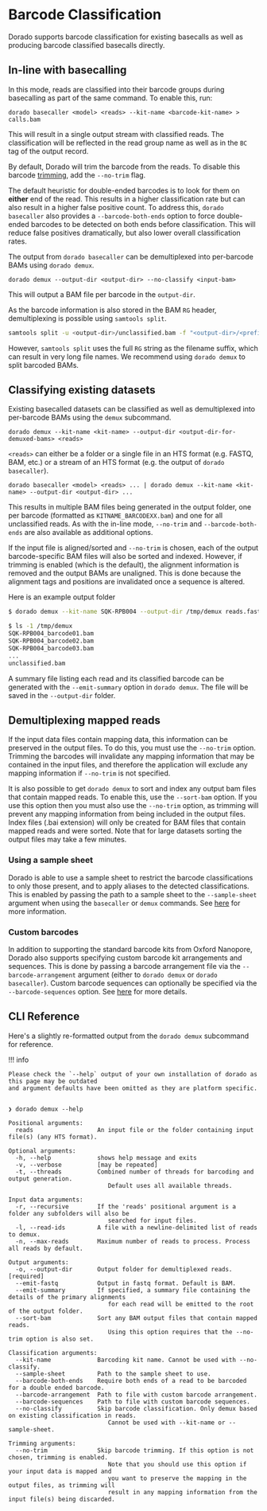 # Barcode Classification

Dorado supports barcode classification for existing basecalls as well as producing barcode classified
basecalls directly.

## In-line with basecalling

In this mode, reads are classified into their barcode groups during basecalling as part of
the same command. To enable this, run:

```dorado
dorado basecaller <model> <reads> --kit-name <barcode-kit-name> > calls.bam
```

This will result in a single output stream with classified reads. The classification will be
reflected in the read group name as well as in the `BC` tag of the output record.

By default, Dorado will trim the barcode from the reads.
To disable this barcode [trimming]({{find("read_trimming")}}), add the `--no-trim` flag.

The default heuristic for double-ended barcodes is to look for them on **either** end of the read.
This results in a higher classification rate but can also result in a higher false positive count.
To address this, `dorado basecaller` also provides a `--barcode-both-ends` option to force
double-ended barcodes to be detected on both ends before classification.
This will reduce false positives dramatically, but also lower overall classification rates.

The output from `dorado basecaller` can be demultiplexed into per-barcode BAMs using `dorado demux`.

```dorado
dorado demux --output-dir <output-dir> --no-classify <input-bam>
```

This will output a BAM file per barcode in the `output-dir`.

As the barcode information is also stored in the BAM `RG` header, demultiplexing is possible
using `samtools split`.

```bash
samtools split -u <output-dir>/unclassified.bam -f "<output-dir>/<prefix>_%!.bam" <input-bam>
```

However, `samtools split` uses the full `RG` string as the filename suffix, which can result in very long
file names. We recommend using `dorado demux` to split barcoded BAMs.

## Classifying existing datasets

Existing basecalled datasets can be classified as well as demultiplexed into per-barcode BAMs using
the `demux` subcommand.

```dorado
dorado demux --kit-name <kit-name> --output-dir <output-dir-for-demuxed-bams> <reads>
```

`<reads>` can either be a folder or a single file in an HTS format (e.g. FASTQ, BAM, etc.) or a
 stream of an HTS format (e.g. the output of `dorado basecaller`).

```dorado
dorado basecaller <model> <reads> ... | dorado demux --kit-name <kit-name> --output-dir <output-dir> ...
```

This results in multiple BAM files being generated in the output folder, one per barcode
(formatted as `KITNAME_BARCODEXX.bam`) and one for all unclassified reads.
As with the in-line mode, `--no-trim` and `--barcode-both-ends` are also available as additional options.

If the input file is aligned/sorted and `--no-trim` is chosen, each of the output barcode-specific
BAM files will also be sorted and indexed. However, if trimming is enabled (which is the default),
the alignment information is removed and the output BAMs are unaligned. This is done because the
alignment tags and positions are invalidated once a sequence is altered.

Here is an example output folder

```bash
$ dorado demux --kit-name SQK-RPB004 --output-dir /tmp/demux reads.fastq

$ ls -1 /tmp/demux
SQK-RPB004_barcode01.bam
SQK-RPB004_barcode02.bam
SQK-RPB004_barcode03.bam
...
unclassified.bam
```

A summary file listing each read and its classified barcode can be generated with the
`--emit-summary` option in `dorado demux`. The file will be saved in the `--output-dir` folder.

## Demultiplexing mapped reads

If the input data files contain mapping data, this information can be preserved in the output files.
To do this, you must use the `--no-trim` option. Trimming the barcodes will invalidate any mapping
information that may be contained in the input files, and therefore the application will exclude
any mapping information if `--no-trim` is not specified.

It is also possible to get `dorado demux` to sort and index any output bam files that contain
mapped reads. To enable this, use the `--sort-bam` option. If you use this option then you must
also use the `--no-trim` option, as trimming will prevent any mapping information from being
included in the output files. Index files (.bai extension) will only be created for BAM files
that contain mapped reads and were sorted. Note that for large datasets sorting the output
files may take a few minutes.

### Using a sample sheet

Dorado is able to use a sample sheet to restrict the barcode classifications to only those
present, and to apply aliases to the detected classifications. This is enabled by passing
the path to a sample sheet to the `--sample-sheet` argument when using the `basecaller` or
`demux` commands. See [here]({{find("sample_sheet")}}) for more information.

### Custom barcodes

In addition to supporting the standard barcode kits from Oxford Nanopore, Dorado also supports
specifying custom barcode kit arrangements and sequences. This is done by passing a barcode
arrangement file via the `--barcode-arrangement` argument (either to `dorado demux` or
`dorado basecaller`). Custom barcode sequences can optionally be specified via the
`--barcode-sequences` option. See [here]({{find("custom_barcode")}}) for more details.

## CLI Reference

Here's a slightly re-formatted output from the `dorado demux` subcommand for reference.

!!! info

    Please check the `--help` output of your own installation of dorado as this page may be outdated
    and argument defaults have been omitted as they are platform specific.

```text hl_lines="1"

❯ dorado demux --help

Positional arguments:
  reads                  An input file or the folder containing input file(s) (any HTS format).

Optional arguments:
  -h, --help             shows help message and exits
  -v, --verbose          [may be repeated]
  -t, --threads          Combined number of threads for barcoding and output generation.
                            Default uses all available threads.

Input data arguments:
  -r, --recursive        If the 'reads' positional argument is a folder any subfolders will also be
                            searched for input files.
  -l, --read-ids         A file with a newline-delimited list of reads to demux.
  -n, --max-reads        Maximum number of reads to process. Process all reads by default.

Output arguments:
  -o, --output-dir       Output folder for demultiplexed reads. [required]
  --emit-fastq           Output in fastq format. Default is BAM.
  --emit-summary         If specified, a summary file containing the details of the primary alignments
                            for each read will be emitted to the root of the output folder.
  --sort-bam             Sort any BAM output files that contain mapped reads.
                            Using this option requires that the --no-trim option is also set.

Classification arguments:
  --kit-name             Barcoding kit name. Cannot be used with --no-classify.
  --sample-sheet         Path to the sample sheet to use.
  --barcode-both-ends    Require both ends of a read to be barcoded for a double ended barcode.
  --barcode-arrangement  Path to file with custom barcode arrangement.
  --barcode-sequences    Path to file with custom barcode sequences.
  --no-classify          Skip barcode classification. Only demux based on existing classification in reads.
                            Cannot be used with --kit-name or --sample-sheet.

Trimming arguments:
  --no-trim              Skip barcode trimming. If this option is not chosen, trimming is enabled.
                            Note that you should use this option if your input data is mapped and
                            you want to preserve the mapping in the output files, as trimming will
                            result in any mapping information from the input file(s) being discarded.
```
